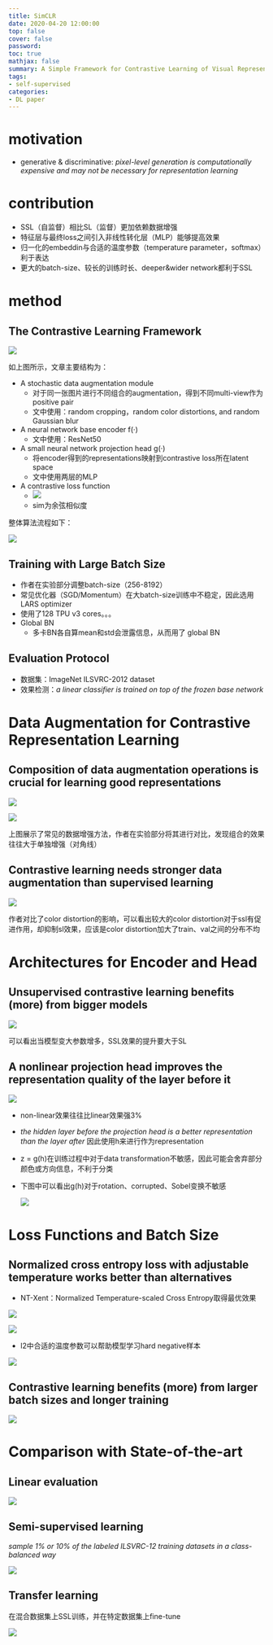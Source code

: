 ```yaml
---
title: SimCLR
date: 2020-04-20 12:00:00
top: false
cover: false
password:
toc: true
mathjax: false
summary: A Simple Framework for Contrastive Learning of Visual Representations
tags:
- self-supervised
categories:
- DL paper
---
```


# motivation

- generative & discriminative: 
  *pixel-level generation is computationally expensive and may not be necessary for representation learning*

# contribution

- SSL（自监督）相比SL（监督）更加依赖数据增强
- 特征层与最终loss之间引入非线性转化层（MLP）能够提高效果
- 归一化的embeddin与合适的温度参数（temperature parameter，softmax）利于表达
- 更大的batch-size、较长的训练时长、deeper&wider network都利于SSL

# method

## The Contrastive Learning Framework

![](image-20200421173804185.png)

如上图所示，文章主要结构为：

- A stochastic data augmentation module
  - 对于同一张图片进行不同组合的augmentation，得到不同multi-view作为positive pair
  - 文中使用：random cropping，random color distortions, and random Gaussian blur
- A neural network base encoder f(·)
  - 文中使用：ResNet50
- A small neural network projection head g(·)
  - 将encoder得到的representations映射到contrastive loss所在latent space
  - 文中使用两层的MLP
- A contrastive loss function
  - ![](image-20200421174416816.png)
  - sim为余弦相似度

整体算法流程如下：

![](image-20200421174505376.png)

## Training with Large Batch Size

- 作者在实验部分调整batch-size（256-8192）
- 常见优化器（SGD/Momentum）在大batch-size训练中不稳定，因此选用LARS optimizer
- 使用了128 TPU v3 cores。。。
- Global BN
  - 多卡BN各自算mean和std会泄露信息，从而用了 global BN

## Evaluation Protocol

- 数据集：ImageNet ILSVRC-2012 dataset
- 效果检测：*a linear classifier is trained on top of the frozen base network*

# Data Augmentation for Contrastive Representation Learning

## Composition of data augmentation operations is crucial for learning good representations

![](image-20200421175226271.png)

![](image-20200421175250735.png)

上图展示了常见的数据增强方法，作者在实验部分将其进行对比，发现组合的效果往往大于单独增强（对角线）

##  Contrastive learning needs stronger data augmentation than supervised learning

![](image-20200421175630380.png)

作者对比了color distortion的影响，可以看出较大的color distortion对于ssl有促进作用，却抑制sl效果，应该是color distortion加大了train、val之间的分布不均

# Architectures for Encoder and Head

## Unsupervised contrastive learning benefits (more) from bigger models

![](image-20200421175936946.png)

可以看出当模型变大参数增多，SSL效果的提升要大于SL

## A nonlinear projection head improves the representation quality of the layer before it

![](image-20200421181952116.png)

- non-linear效果往往比linear效果强3%

- *the hidden layer before the projection head is a better representation than the layer after*
  因此使用h来进行作为representation

- z = g(h)在训练过程中对于data transformation不敏感，因此可能会舍弃部分颜色或方向信息，不利于分类

- 下图中可以看出g(h)对于rotation、corrupted、Sobel变换不敏感

  ![](image-20200421182516923.png)

# Loss Functions and Batch Size

## Normalized cross entropy loss with adjustable temperature works better than alternatives

- NT-Xent：Normalized Temperature-scaled Cross Entropy取得最优效果

![](image-20200421184119087.png)

![](image-20200421184440737.png)

- l2中合适的温度参数可以帮助模型学习hard negative样本

![](image-20200421184240775.png)

## Contrastive learning benefits (more) from larger batch sizes and longer training

![](image-20200421184620460.png)

#  Comparison with State-of-the-art

## Linear evaluation

![](image-20200421184856747.png)

## Semi-supervised learning

 *sample 1% or 10% of the labeled ILSVRC-12 training datasets in a class-balanced way*

![](image-20200421185018340.png)

## Transfer learning

在混合数据集上SSL训练，并在特定数据集上fine-tune

![](image-20200421185128805.png)